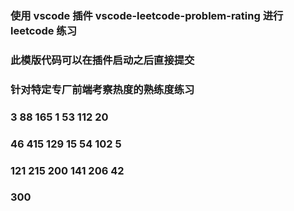 ### 使用 vscode 插件 vscode-leetcode-problem-rating 进行 leetcode 练习
### 此模版代码可以在插件启动之后直接提交
### 针对特定专厂前端考察热度的熟练度练习
### 3 88 165 1 53 112 20
### 46 415 129 15 54 102 5
### 121 215 200 141 206 42
### 300